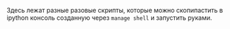 Здесь лежат разные разовые скрипты, которые можно скопипастить в ipython консоль созданную через `manage shell` и запустить руками.
